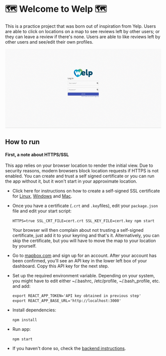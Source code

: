 # 🗺️ Welcome to Welp 🗺️

This is a practice project that was born out of inspiration from Yelp. Users are able to click on locations on a map to see reviews left by other users; or they can leave a review if there's none. Users are able to like reviews left by other users and see/edit their own profiles.

![](welp.gif)

## How to run

#### First, a note about HTTPS/SSL

This app relies on your browser location to render the initial view. Due to security reasons, modern browsers block location requests if HTTPS is not enabled. You can create and trust a self signed certificate or you can run the app without it, but it won't start in your approximate location.

- Click here for instructions on how to create a self-signed SSL certificate for [Linux](https://www.rosehosting.com/blog/how-to-generate-a-self-signed-ssl-certificate-on-linux/), [Windows](https://support.sophos.com/support/s/article/KB-000038223?language=en_US) and [Mac](https://support.apple.com/guide/keychain-access/create-self-signed-certificates-kyca8916/mac).

- Once you have a certificate (`.crt` and `.key`files), edit your `package.json` file and edit your start script:

  `HTTPS=true SSL_CRT_FILE=cert.crt SSL_KEY_FILE=cert.key npm start`

  Your browser will then complain about not trusting a self-signed certificate, just add it to your keyring and that's it. Alternatively, you can skip the certificate, but you will have to move the map to your location by yourself.

- Go to [mapbox.com](https://mapbox.com) and sign up for an account. After your account has been confirmed, you'll see an API key in the lower left box of your dashboard. Copy this API key for the next step.

- Set up the required environment variable. Depending on your system, you might have to edit either ~/.bashrc, /etc/profile, ~/.bash_profile, etc. and add:

  ```
  export REACT_APP_TOKEN='API key obtained in previous step'
  export REACT_APP_BASE_URL='http://localhost:3000'
  ```

- Install dependencies:

  `npm install`

- Run app:

  `npm start`

- If you haven't done so, check the [backend instructions](https://github.com/ThatJohn/welp-be).
